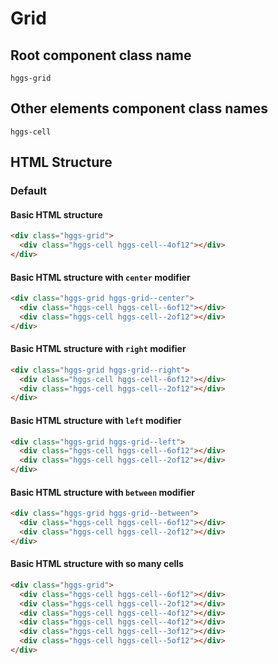 # Grid

## Root component class name

`hggs-grid`

## Other elements component class names

`hggs-cell`

## HTML Structure

### Default

#### Basic HTML structure

```html
<div class="hggs-grid">
  <div class="hggs-cell hggs-cell--4of12"></div>
</div>
```

#### Basic HTML structure with `center` modifier

```html
<div class="hggs-grid hggs-grid--center">
  <div class="hggs-cell hggs-cell--6of12"></div>
  <div class="hggs-cell hggs-cell--2of12"></div>
</div>
```

#### Basic HTML structure with `right` modifier

```html
<div class="hggs-grid hggs-grid--right">
  <div class="hggs-cell hggs-cell--6of12"></div>
  <div class="hggs-cell hggs-cell--2of12"></div>
</div>
```

#### Basic HTML structure with `left` modifier

```html
<div class="hggs-grid hggs-grid--left">
  <div class="hggs-cell hggs-cell--6of12"></div>
  <div class="hggs-cell hggs-cell--2of12"></div>
</div>
```

#### Basic HTML structure with `between` modifier

```html
<div class="hggs-grid hggs-grid--between">
  <div class="hggs-cell hggs-cell--6of12"></div>
  <div class="hggs-cell hggs-cell--2of12"></div>
</div>
```

#### Basic HTML structure with so many cells

```html
<div class="hggs-grid">
  <div class="hggs-cell hggs-cell--6of12"></div>
  <div class="hggs-cell hggs-cell--2of12"></div>
  <div class="hggs-cell hggs-cell--4of12"></div>
  <div class="hggs-cell hggs-cell--4of12"></div>
  <div class="hggs-cell hggs-cell--3of12"></div>
  <div class="hggs-cell hggs-cell--5of12"></div>
</div>
```
